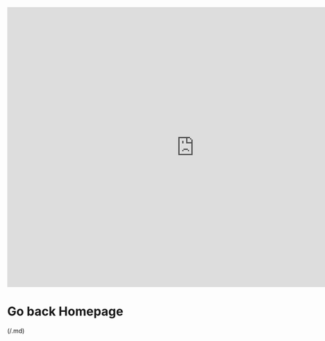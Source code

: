<iframe src="https://data.oecd.org/chart/5FK4" width="860" height="645" style="border: 0" mozallowfullscreen="true" webkitallowfullscreen="true" allowfullscreen="true"><a href="https://data.oecd.org/chart/5FK4" target="_blank">OECD Chart: General government debt, Total, % of GDP, Annual, 2015</a></iframe>

# Go back Homepage
(/.md)
